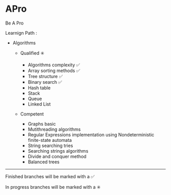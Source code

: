 # APro

Be A Pro

Learnign Path : 

- Algorithms

    - Qualified :eight_spoked_asterisk:
    	- Algorithms complexity :white_check_mark:
    	- Array sorting methods :white_check_mark:
    	- Tree structure :white_check_mark:
    	- Binary search :white_check_mark:
    	- Hash table
    	- Stack
    	- Queue 
    	- Linked List
		
    - Competent 
    	- Graphs basic
    	- Mutithreading algorithms
    	- Regular Expressions implementation using Nondeterministic finite-state automata
		- String searching tries
		- Searching strings algorithms
		- Divide and conquer method
		- Balanced trees
        

------------------------------------------------------------------------
Finished branches will be marked with a :white_check_mark:

In progress branches will be marked with a :eight_spoked_asterisk:
